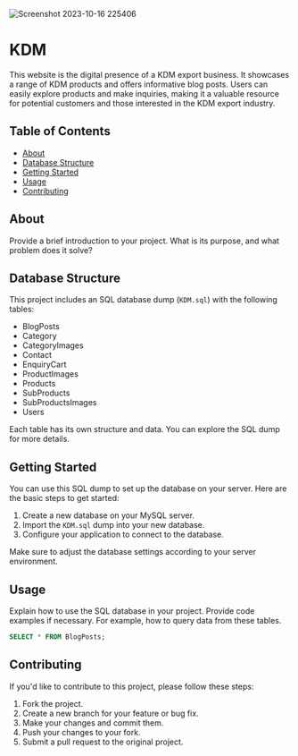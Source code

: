 ![Screenshot 2023-10-16 225406](https://github.com/Jhaveri-Jeet/KDM/assets/114752089/285880ad-0dae-4359-beb4-a128894aa54b)

# KDM

This website is the digital presence of a KDM export business. It showcases a range of KDM products and offers informative blog posts. Users can easily explore products and make inquiries, making it a valuable resource for potential customers and those interested in the KDM export industry.

## Table of Contents

- [About](#about)
- [Database Structure](#database-structure)
- [Getting Started](#getting-started)
- [Usage](#usage)
- [Contributing](#contributing)

## About

Provide a brief introduction to your project. What is its purpose, and what problem does it solve?

## Database Structure

This project includes an SQL database dump (`KDM.sql`) with the following tables:

- BlogPosts
- Category
- CategoryImages
- Contact
- EnquiryCart
- ProductImages
- Products
- SubProducts
- SubProductsImages
- Users

Each table has its own structure and data. You can explore the SQL dump for more details.

## Getting Started

You can use this SQL dump to set up the database on your server. Here are the basic steps to get started:

1. Create a new database on your MySQL server.
2. Import the `KDM.sql` dump into your new database.
3. Configure your application to connect to the database.

Make sure to adjust the database settings according to your server environment.

## Usage

Explain how to use the SQL database in your project. Provide code examples if necessary. For example, how to query data from these tables.

```sql
SELECT * FROM BlogPosts;
```

## Contributing

If you'd like to contribute to this project, please follow these steps:

1. Fork the project.
2. Create a new branch for your feature or bug fix.
3. Make your changes and commit them.
4. Push your changes to your fork.
5. Submit a pull request to the original project.
